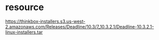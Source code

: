 # resource

https://thinkbox-installers.s3.us-west-2.amazonaws.com/Releases/Deadline/10.3/7_10.3.2.1/Deadline-10.3.2.1-linux-installers.tar

